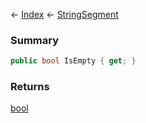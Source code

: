 ← [Index](Api-Index) ← [StringSegment](VRage.Game.ModAPI.Ingame.Utilities.StringSegment)

### Summary

```csharp
public bool IsEmpty { get; }
```

### Returns

[bool](System.Boolean)

